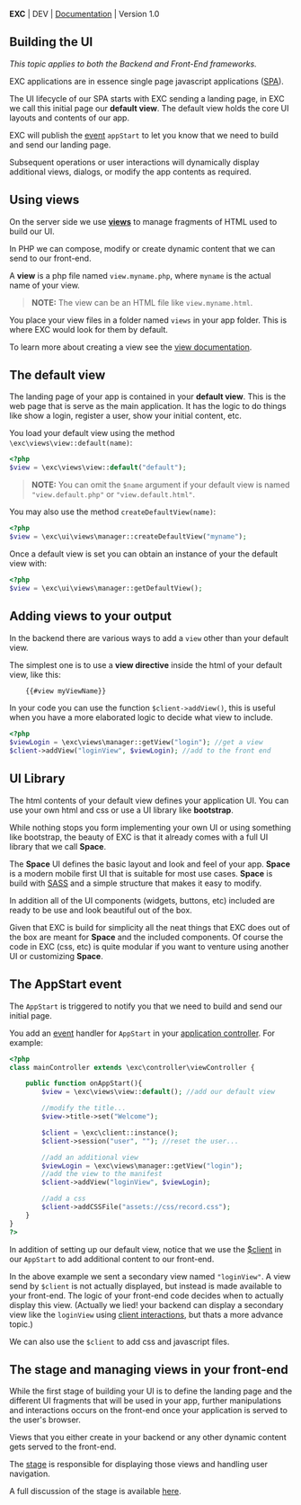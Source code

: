 **EXC** | DEV | [Documentation](./doc_index.md) | Version 1.0<BR>

## Building the UI ##
*This topic applies to both the Backend and Front-End frameworks.*

EXC applications are in essence single page javascript applications ([SPA](https://en.wikipedia.org/wiki/Single-page_application)).

The UI lifecycle of our SPA starts with EXC sending a landing page, in EXC we call this initial page our **default view**. The default view holds the core UI layouts and contents of our app.

EXC will publish the [event](./doc_server_events.md) `appStart` to let you know that we need to build and send our landing page.

Subsequent operations or user interactions will dynamically display additional views, dialogs, or modify the app contents as required.


## Using views ##

On the server side we use **[views](./doc_server_view.md)** to manage fragments of HTML used to build our UI.

In PHP we can compose, modify or create dynamic content that we can send to our front-end.

A **view** is a php file named `view.myname.php`, where `myname` is the actual name of your view.

> **NOTE:** The view can be an HTML file like  `view.myname.html`.

You place your view files in a folder named `views` in your app folder. This is where EXC would look for them by default.

To learn more about creating a view see the [view documentation](./doc_server_view.md).

## The default view ##

The landing page of your app is contained in your **default view**. This is the web page that is serve as the main application. It has the logic to do things like show a login, register a user, show your initial content, etc.

You load your default view using the method `\exc\views\view::default(name)`:

```PHP
<?php
$view = \exc\views\view::default("default");
```

> **NOTE:** You can omit the `$name` argument if your default view is named `"view.default.php"` or `"view.default.html"`.

You may also use the method `createDefaultView(name)`:
```PHP
<?php
$view = \exc\ui\views\manager::createDefaultView("myname");
```

Once a default view is set you can obtain an instance of your the default view with:
```PHP
<?php
$view = \exc\ui\views\manager::getDefaultView();
```

## Adding views to your output ##

In the backend there are various ways to add a `view` other than your default view.

The simplest one is to use a **view directive** inside the html of your default view, like this:

```HTML
	{{#view myViewName}}
```
In your code you can use the function `$client->addView()`, this is useful when you have a more elaborated logic to decide what view to include.
```php
<?php
$viewLogin = \exc\views\manager::getView("login"); //get a view
$client->addView("loginView", $viewLogin); //add to the front end
```

## UI Library ##

The html contents of your default view defines your application UI. You can use your own html and css or use a UI library like **bootstrap**.

While nothing stops you form implementing your own UI or using something like bootstrap, the beauty of EXC is that it already comes with a full UI library that we call **Space**.

The **Space** UI defines the basic layout and look and feel of your app. **Space** is a modern mobile first UI that is suitable for most use cases. **Space** is build with [SASS](https://sass-lang.com) and a simple structure that makes it easy to modify.

In addition all of the UI components (widgets, buttons, etc) included are ready to be use and look beautiful out of the box.

Given that EXC is build for simplicity all the neat things that EXC does out of the box are meant for **Space** and the included components. Of course the code in EXC (css, etc) is quite modular if you want to venture using another UI or customizing **Space**.



## The AppStart event ##

The `AppStart` is triggered to notify you that we need to build and send our initial page.

You add an [event](./doc_server_events.md) handler for `AppStart` in your [application controller](./doc_server_controllers.md). For example:

```php
<?php
class mainController extends \exc\controller\viewController {

	public function onAppStart(){
		$view = \exc\views\view::default(); //add our default view

		//modify the title...
		$view->title->set("Welcome");

		$client = \exc\client::instance();
		$client->session("user", ""); //reset the user...

		//add an additional view
		$viewLogin = \exc\views\manager::getView("login");
		//add the view to the manifest
		$client->addView("loginView", $viewLogin);

		//add a css
		$client->addCSSFile("assets://css/record.css");
	}
}
?>
```

In addition of setting up our default view, notice that we use the [$client](./doc_server_client.md) in our `AppStart` to add additional content to our front-end.

In the above example we sent a secondary view named `"loginView"`. A view send by `$client` is not actually displayed, but instead is made available to your front-end. The logic of your front-end code decides when to actually display this view.  (Actually we lied! your backend can display a secondary view like the `loginView` using [client interactions](./doc_server_client.md), but thats a more advance topic.)

We can also use the `$client` to add css and javascript files.

## The stage and managing views in your front-end ##

While the first stage of building your UI is to define the landing page and the different UI fragments that will be used in your app, further manipulations and interactions occurs on the front-end once your application is served to the user's browser.

Views that you either create in your backend or any other dynamic content gets served to the front-end.

The [stage](./doc_client_stage.md) is responsible for displaying those views and handling user navigation.

A full discussion of the stage is available [here](./doc_client_stage.md).

